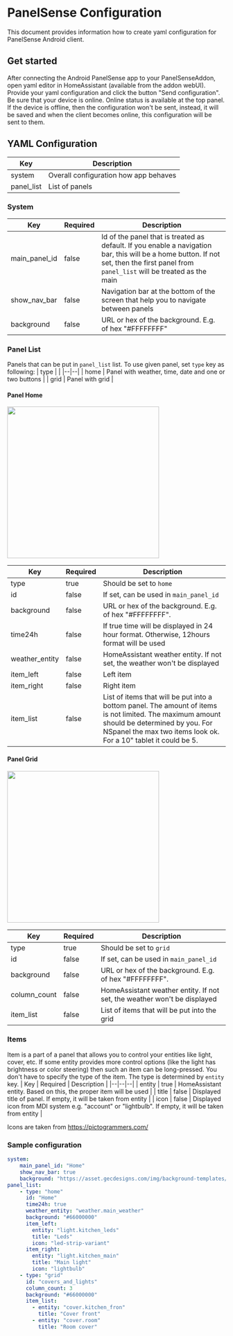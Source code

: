 # PanelSense Configuration



This document provides information how to create yaml configuration for PanelSense Android client.



## Get started

After connecting the Android PanelSense app to your PanelSenseAddon, open yaml editor in HomeAssistant (available from the addon webUI). Provide your yaml configuration and click the button "Send configuration". Be sure that your device is online. Online status is available at the top panel. If the device is offline, then the configuration won't be sent, instead, it will be saved and when the client becomes online, this configuration will be sent to them.

## YAML Configuration
| Key | Description |
|--|--|
| system | Overall configuration how app behaves |
| panel_list | List of panels |

### System
| Key | Required | Description |
|--|--|--|
| main_panel_id | false | Id of the panel that is treated as default. If you enable a navigation bar, this will be a home button. If not set, then the first panel from `panel_list` will be treated as the main
| show_nav_bar | false | Navigation bar at the bottom of the screen that help you to navigate between panels |
| background | false | URL or hex of the background. E.g. of hex "#FFFFFFFF" |

### Panel List
Panels that can be put in `panel_list` list. To use given panel, set `type` key as following:
| type |  |
|--|--|
| home | Panel with weather, time, date and one or two buttons |
| grid | Panel with grid |

#### Panel Home
<img  src="https://github.com/dawidpodolak/addon-panelsense/blob/feature/documentation/screenshots/screenshot_panel_home.png?raw=true"  width="350"  />

| Key | Required | Description |
|--|--|--|
| type | true | Should be set to `home` |
| id | false | If set, can be used in `main_panel_id` |
| background | false | URL or hex of the background. E.g. of hex "#FFFFFFFF". |
| time24h | false | If true time will be displayed in 24 hour format. Otherwise, 12hours format will be used |
| weather_entity | false | HomeAssistant weather entity. If not set, the weather won't be displayed |
| item_left | false | Left item |
| item_right | false | Right item |
| item_list | false | List of items that will be put into a bottom panel. The amount of items is not limited. The maximum amount should be determined by you. For NSpanel the max two items look ok. For a 10" tablet it could be 5.

#### Panel Grid
<img  src="https://github.com/dawidpodolak/addon-panelsense/blob/feature/documentation/screenshots/screenshot_panel_grid.png?raw=true"  width="350" />

| Key | Required | Description |
|--|--|--|
| type | true | Should be set to `grid` |
| id | false | If set, can be used in `main_panel_id` |
| background | false | URL or hex of the background. E.g. of hex "#FFFFFFFF". |
| column_count | false | HomeAssistant weather entity. If not set, the weather won't be displayed |
| item_list | false | List of items that will be put into the grid

### Items
Item is a part of a panel that allows you to control your entities like light, cover, etc. If some entity provides more control options (like the light has brightness or color steering) then such an item can be long-pressed. You don't have to specify the type of the item. The type is determined by `entity` key.
| Key | Required | Description |
|--|--|--|
| entity | true | HomeAssistant entity. Based on this, the proper item will be used |
| title | false | Displayed title of panel. If empty, it will be taken from entity |
| icon | false | Displayed icon from MDI system e.g. "account" or "lightbulb". If empty, it will be taken from entity |

Icons are taken from https://pictogrammers.com/
### Sample configuration

```yaml
system:
    main_panel_id: "Home"
    show_nav_bar: true
    background: "https://asset.gecdesigns.com/img/background-templates/modern-crystal-abstract-background-template-1612247149783-cover.webp"
panel_list:
    - type: "home"
      id: "Home"
      time24h: true
      weather_entity: "weather.main_weather"
      background: "#66000000"
      item_left:
        entity: "light.kitchen_leds"
        title: "Leds"
        icon: "led-strip-variant"
      item_right:
        entity: "light.kitchen_main"
        title: "Main light"
        icon: "lightbulb"
    - type: "grid"
      id: "covers_and_lights"
      column_count: 3
      background: "#66000000"
      item_list:
        - entity: "cover.kitchen_fron"
          title: "Cover front"
        - entity: "cover.room"
          title: "Room cover"

```
